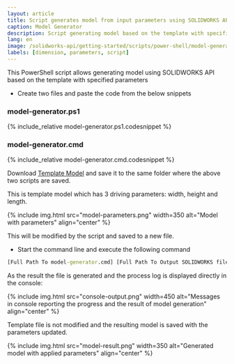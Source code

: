 ```yaml
---
layout: article
title: Script generates model from input parameters using SOLIDWORKS API
caption: Model Generator
description: Script generating model based on the template with specified parameters using SOLIDWORKS API
lang: en
image: /solidworks-api/getting-started/scripts/power-shell/model-generator/model-parameters.png
labels: [dimension, parameters, script]
---
```

This PowerShell script allows generating model using SOLIDWORKS API based on the template with specified parameters

* Create two files and paste the code from the below snippets

### model-generator.ps1
{% include_relative model-generator.ps1.codesnippet %}

### model-generator.cmd
{% include_relative model-generator.cmd.codesnippet %}

Download [Template Model](template.SLDPRT) and save it to the same folder where the above two scripts are saved.

This is template model which has 3 driving parameters: width, height and length.

{% include img.html src="model-parameters.png" width=350 alt="Model with parameters" align="center" %}

This will be modified by the script and saved to a new file.

* Start the command line and execute the following command

~~~ bat
[Full Path To model-generator.cmd] [Full Path To Output SOLIDWORKS file] [Width] [Length] [Height]
~~~

As the result the file is generated and the process log is displayed directly in the console:

{% include img.html src="console-output.png" width=450 alt="Messages in console reporting the progress and the result of model generation" align="center" %}

Template file is not modified and the resulting model is saved with the parameters updated.

{% include img.html src="model-result.png" width=350 alt="Generated model with applied parameters" align="center" %}